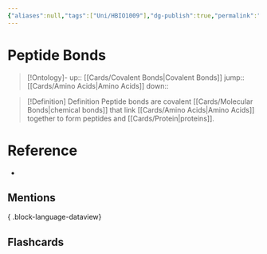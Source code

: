 ```yaml
---
{"aliases":null,"tags":["Uni/HBIO1009"],"dg-publish":true,"permalink":"/cards/peptide-bonds/","dgPassFrontmatter":true}
---
```


# Peptide Bonds

> [!Ontology]-
> up:: [[Cards/Covalent Bonds\|Covalent Bonds]]
> jump:: [[Cards/Amino Acids\|Amino Acids]]
> down:: 

> [!Definition] Definition
> Peptide bonds are covalent [[Cards/Molecular Bonds\|chemical bonds]] that link [[Cards/Amino Acids\|Amino Acids]] together to form peptides and [[Cards/Protein\|proteins]].

# Reference

- 

## Mentions


{ .block-language-dataview}

## Flashcards